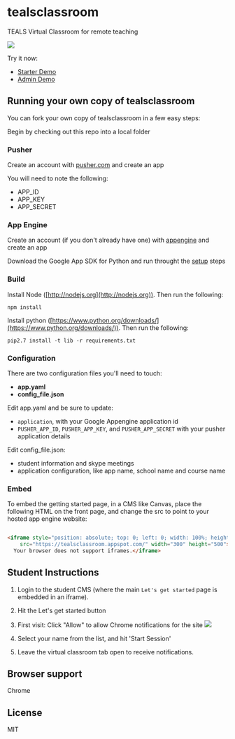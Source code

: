 # tealsclassroom
TEALS Virtual Classroom for remote teaching

![](http://tealsclassroom.appspot.com/images/screenshots/starterscreenshot.png)

Try it now:
* [Starter Demo](http://tealsclassroom.appspot.com/starter)
* [Admin Demo](http://tealsclassroom.appspot.com/admin)

## Running your own copy of tealsclassroom

You can fork your own copy of tealsclassroom in a few easy steps:

Begin by checking out this repo into a local folder

### Pusher

Create an account with [pusher.com](https://pusher.com/)
and create an app

You will need to note the following: 
* APP_ID
* APP_KEY
* APP_SECRET

### App Engine

Create an account (if you don't already have one) with [appengine](https://appengine.google.com)
and create an app

Download the Google App SDK for Python and run throught the [setup](https://cloud.google.com/sdk/docs/) steps

### Build

Install Node ([http://nodejs.org](http://nodejs.org)). Then run the following: 

```
npm install
``` 

Install python ([https://www.python.org/downloads/](https://www.python.org/downloads/)). Then run the following: 

```
pip2.7 install -t lib -r requirements.txt
```

### Configuration

There are two configuration files you'll need to touch: 
* **app.yaml**
* **config_file.json**

Edit app.yaml and be sure to update: 
* ```application```, with your Google Appengine application id
* ```PUSHER_APP_ID```, ```PUSHER_APP_KEY```, and ```PUSHER_APP_SECRET``` with your pusher application details

Edit config_file.json: 
* student information and skype meetings
* application configuration, like app name, school name and course name

### Embed

To embed the getting started page, in a CMS like Canvas, place the following HTML on the front page, and change the src to point to your hosted app engine website: 

```HTML

<iframe style="position: absolute; top: 0; left: 0; width: 100%; height: 100%;" 
    src="https://tealsclassroom.appspot.com/" width="300" height="500">
  Your browser does not support iframes.</iframe>

``` 

## Student Instructions

1. Login to the student CMS (where the main ```Let's get started``` page is embedded in an iframe).

2. Hit the Let's get started button

3. First visit: Click "Allow" to allow Chrome notifications for the site
![](http://tealsclassroom.appspot.com/images/screenshots/chromenotifications.png)

4. Select your name from the list, and hit 'Start Session' 

5. Leave the virtual classroom tab open to receive notifications.

## Browser support

Chrome

## License

MIT

